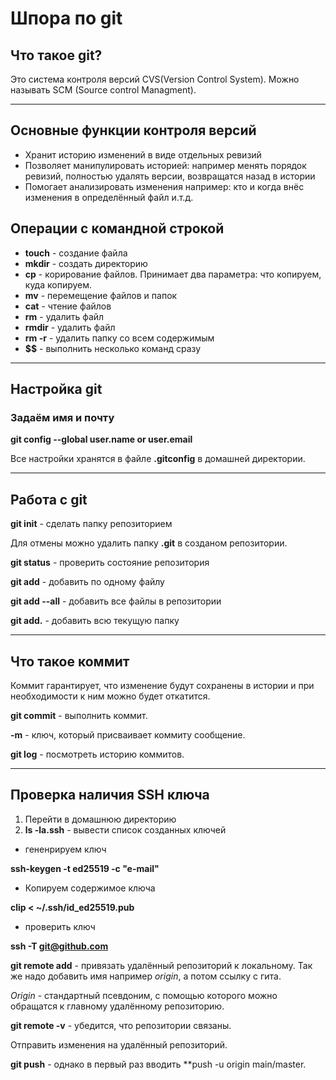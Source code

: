 # Шпора по git
## Что такое git?

Это система контроля версий CVS(Version Control System). Можно называть SCM (Source control Managment).

---

## Основные функции контроля версий

* Хранит историю изменений в виде отдельных ревизий
* Позволяет манипулировать историей: например менять порядок ревизий, полностью удалять версии, возвращатся назад в истории
* Помогает анализировать изменения например: кто и когда внёс изменения в определённый файл и.т.д.

## Операции с командной строкой

* **touch** - создание файла
* **mkdir** - создать директорию
* **cp** - корирование файлов. Принимает два параметра: что копируем, куда копируем.
* **mv** - перемещение файлов и папок
* **cat** - чтение файлов
* **rm** - удалить файл
* **rmdir** - удалить файл
* **rm -r** - удалить папку со всем содержимым
* **$$** - выполнить несколько команд сразу

---

## Настройка git

### Задаём имя и почту

**git config --global user.name or user.email** 

Все настройки хранятся в файле **.gitconfig** в домашней директории.

---

## Работа с git

**git init** - сделать папку репозиторием

Для отмены можно удалить папку **.git** в созданом репозитории.

**git status** - проверить состояние репозитория

**git add** - добавить по одному файлу

**git add --all** - добавить все файлы в репозитории

**git add.** - добавить всю текущую папку

---

## Что такое коммит

Коммит гарантирует, что изменение будут сохранены в истории и при необходимости к ним можно будет откатится.

**git commit** - выполнить коммит.

**-m** - ключ, который присваивает коммиту сообщение.

**git log** - посмотреть историю коммитов.

---

## Проверка наличия SSH ключа

1) Перейти в домашнюю директорию
2) **ls -la.ssh** - вывести список созданных ключей

* гененрируем ключ

**ssh-keygen -t ed25519 -c "e-mail"**

* Копируем содержимое ключа

**clip < ~/.ssh/id_ed25519.pub**

* проверить ключ 

**ssh -T git@github.com**

**git remote add** - привязать удалённый репозиторий к локальному. Так же надо добавить имя например *origin*, а потом ссылку с гита.

*Origin* - стандартный псевдоним, с помощью которого можно обращатся к главному удалённому репозиторию.

**git remote -v** - убедится, что репозитории связаны.

Отправить изменения на удалённый репозиторий.

**git push** - однако в первый раз вводить **push -u origin main/master.
